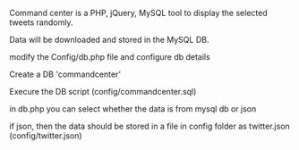 Command center is a PHP, jQuery, MySQL tool to display the selected tweets randomly.

Data will be downloaded and stored in the MySQL DB.

modify the Config/db.php file and configure db details

Create a DB 'commandcenter'

Execure the DB script (config/commandcenter.sql)

in db.php you can select whether the data is from mysql db or json

if json, then the data should be stored in a file in config folder as twitter.json (config/twitter.json)
